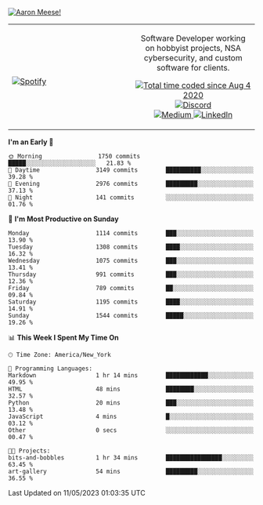 [![Aaron Meese!](https://user-images.githubusercontent.com/17814535/88975338-a2aabf00-d27f-11ea-963f-8a19608716b4.png)](https://github.com/ajmeese7/readme-ascii "README ASCII")

<!-- Modified from project here: https://github.com/novatorem/novatorem -->
<table width="100%">
  <tr>
  <td width="50%">

&nbsp; <br> [![Spotify](https://ajmeese7.vercel.app/api/spotify)](https://open.spotify.com/user/ajmeese)

  </td>
  <td width="50%">
    <p align="center">
    Software Developer working on hobbyist projects, NSA cybersecurity, and custom software for clients.
    </p>
    <p align="center">
      <a href="https://wakatime.com/@f726891d-3b02-46cd-9b60-e8c59f9e2b14">
        <img src="https://wakatime.com/badge/user/f726891d-3b02-46cd-9b60-e8c59f9e2b14.svg" alt="Total time coded since Aug 4 2020" title="WakaTime" />
      </a>
      <a href="http://link.aaronmeese.com/discord">
        <img src="https://img.shields.io/badge/discord-ajmeese7%234835-369?style=flat-square&logo=discord&logoColor=white&color=purple" alt="Discord" title="Discord">
      </a>
      <br />
      <a href="https://link.aaronmeese.com/medium">
        <img src="https://img.shields.io/badge/medium-ajmeese7-1DB954?style=flat-square&logo=medium&logoColor=white" alt="Medium" title="Medium">
      </a>
      <a href="https://link.aaronmeese.com/linkedin">
        <img src="https://img.shields.io/badge/linkedIn-aaronmeese-1DB954?style=flat-square&logo=linkedin&logoColor=white&color=blue" alt="LinkedIn" title="LinkedIn">
      </a>
    </p>
  </td>

</table>

[//]: <> (The `&nbsp;` is to have Aphelion take up more space)

<!--START_SECTION:waka-->
**I'm an Early 🐤** 

```text
🌞 Morning                1750 commits        █████░░░░░░░░░░░░░░░░░░░░   21.83 % 
🌆 Daytime                3149 commits        ██████████░░░░░░░░░░░░░░░   39.28 % 
🌃 Evening                2976 commits        █████████░░░░░░░░░░░░░░░░   37.13 % 
🌙 Night                  141 commits         ░░░░░░░░░░░░░░░░░░░░░░░░░   01.76 % 
```
📅 **I'm Most Productive on Sunday** 

```text
Monday                   1114 commits        ███░░░░░░░░░░░░░░░░░░░░░░   13.90 % 
Tuesday                  1308 commits        ████░░░░░░░░░░░░░░░░░░░░░   16.32 % 
Wednesday                1075 commits        ███░░░░░░░░░░░░░░░░░░░░░░   13.41 % 
Thursday                 991 commits         ███░░░░░░░░░░░░░░░░░░░░░░   12.36 % 
Friday                   789 commits         ██░░░░░░░░░░░░░░░░░░░░░░░   09.84 % 
Saturday                 1195 commits        ████░░░░░░░░░░░░░░░░░░░░░   14.91 % 
Sunday                   1544 commits        █████░░░░░░░░░░░░░░░░░░░░   19.26 % 
```


📊 **This Week I Spent My Time On** 

```text
🕑︎ Time Zone: America/New_York

💬 Programming Languages: 
Markdown                 1 hr 14 mins        ████████████░░░░░░░░░░░░░   49.95 % 
HTML                     48 mins             ████████░░░░░░░░░░░░░░░░░   32.57 % 
Python                   20 mins             ███░░░░░░░░░░░░░░░░░░░░░░   13.48 % 
JavaScript               4 mins              █░░░░░░░░░░░░░░░░░░░░░░░░   03.12 % 
Other                    0 secs              ░░░░░░░░░░░░░░░░░░░░░░░░░   00.47 % 

🐱‍💻 Projects: 
bits-and-bobbles         1 hr 34 mins        ████████████████░░░░░░░░░   63.45 % 
art-gallery              54 mins             █████████░░░░░░░░░░░░░░░░   36.55 % 
```


 Last Updated on 11/05/2023 01:03:35 UTC
<!--END_SECTION:waka-->
